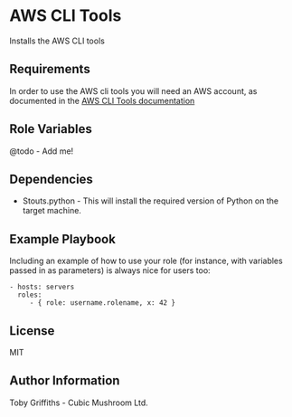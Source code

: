 AWS CLI Tools
=============

Installs the AWS CLI tools

Requirements
------------

In order to use the AWS cli tools you will need an AWS account, as documented in the 
[AWS CLI Tools documentation](https://aws.amazon.com/cli/)


Role Variables
--------------

@todo - Add me!


Dependencies
------------

* Stouts.python - This will install the required version of Python on the target machine.


Example Playbook
----------------

Including an example of how to use your role (for instance, with variables passed in as parameters) is always nice for 
users too:

    - hosts: servers
      roles:
         - { role: username.rolename, x: 42 }

License
-------

MIT


Author Information
------------------

Toby Griffiths - Cubic Mushroom Ltd.
